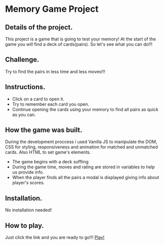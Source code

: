 # Memory Game Project

## Details of the project.

This project is a game that is going to test your memory! At the start of the game you will find a deck of cards(pairs). So let's see what you can do!!!

## Challenge.

Try to find the pairs in less time and less moves!!!

## Instructions.

* Click on a card to open it.
* Try to remember each card you open.
* Continue opening the cards using your memory to find all pairs as quick as you can.

## How the game was built.

During the development proccess i used Vanilla JS to manipulate the DOM, CSS for styling, responsiveness and animation for matched and unmatched cards. Also HTML to set game's elements.

* The game begins with a deck suffling
* During the game time, moves and rating are stored in variables to help us provide info.
* When the player finds all the pairs a modal is displayed giving info about player's scores.

## Installation.

No installation needed!

## How to play.

Just click the link and you are ready to go!!!
[Play!](https://arispant.github.io/Udacity-Memory-Game/)

